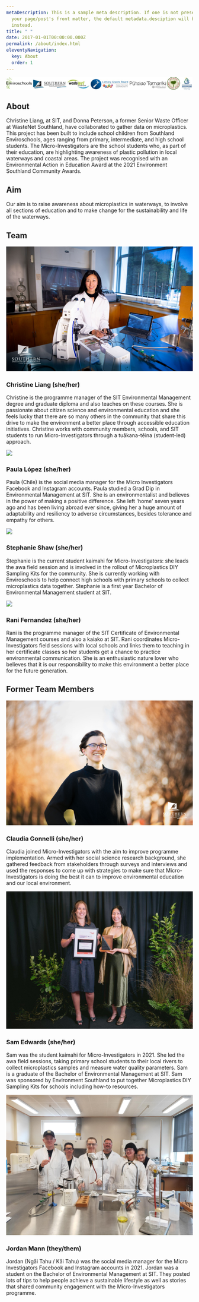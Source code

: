 ```yaml
---
metaDescription: This is a sample meta description. If one is not present in
  your page/post's front matter, the default metadata.desciption will be used
  instead.
title: " "
date: 2017-01-01T00:00:00.000Z
permalink: /about/index.html
eleventyNavigation:
  key: About
  order: 1
---
```

<section class="text-center container">

![](/static/img/logos.jpg)

</section>

<section class="text-center container">
    <div class="row padding">
      <div class="col-lg-6 col-md-8 mx-auto">
        <h1 class="fw-light">About</h1>
        <p class="lead text-muted">Christine Liang, at SIT, and Donna Peterson, a former Senior Waste Officer at WasteNet Southland, have collaborated to gather data on microplastics. This project has been built to include school children from Southland Enviroschools, ages ranging from primary, intermediate, and high school students. The Micro-Investigators are the school students who, as part of their education, are highlighting awareness of plastic pollution in local waterways and coastal areas. The project was recognised with an Environmental Action in Education Award at the 2021 Environment Southland Community Awards. </p>
      </div>
    </div>
  </section>
          
  <section class="text-center container">
    <div class="row padding">
      <div class="col-lg-6 col-md-8 mx-auto">
        <h1 class="fw-light">Aim</h1>
        <p class="lead text-muted">Our aim is to raise awareness about microplastics in waterways, to involve all sections of education and to make change for the sustainability and life of the waterways.</p>
      </div>
    </div>
  </section>
          
  <section class="text-center container">
    <div class="row">
      <div class="col-lg-6 col-md-8 mx-auto">
        <h1 class="fw-light">Team</h1>
      </div>
    </div>
  </section>
          
<div class="container marketing">

  <div class="row">
      <div class="col-lg-4">

![](/static/img/0w3a1097.jpg)

  <h3>Christine Liang (she/her)</h3>
        <p>Christine is the programme manager of the SIT Environmental Management degree and graduate diploma and also teaches on these courses. She is passionate about citizen science and environmental education and she feels lucky that there are so many others in the community that share this drive to make the environment a better place through accessible education initiatives. Christine works with community members, schools, and SIT students to run Micro-Investigators through a tuākana-tēina (student-led) approach.</p>
      </div><!-- /.col-lg-4 -->
      <div class="col-lg-4">
        

![](https://res.cloudinary.com/dnf1xnzg3/image/upload/v1663592695/MicroInvestigators/MI_Paula_qekp1w.jpg)

  <h3>Paula López (she/her)</h3>
        <p>Paula (Chile) is the social media manager for the Micro Investigators Facebook and Instagram accounts. Paula studied a Grad Dip in Environmental Management at SIT. She is an environmentalist and believes in the power of making a positive difference. She left 'home' seven years ago and has been living abroad ever since, giving her a huge amount of adaptability and resiliency to adverse circumstances, besides tolerance and empathy for others.</p>
      </div><!-- /.col-lg-4 -->
      <div class="col-lg-4">

![](https://res.cloudinary.com/dnf1xnzg3/image/upload/v1663595175/MicroInvestigators/MI_Steph_copy_pmgkrw.jpg)

  <h3>Stephanie Shaw (she/her)</h3>
        <p>Stephanie is the current student kaimahi for Micro-Investigators: she leads the awa field session and is involved in the rollout of Microplastics DIY Sampling Kits for the community. She is currently working with Enviroschools to help connect high schools with primary schools to collect microplastics data together. Stephanie is a first year Bachelor of Environmental Management student at SIT.</p>
      </div><!-- /.col-lg-4 -->
      <div class="col-lg-4">
        

![](https://res.cloudinary.com/dnf1xnzg3/image/upload/v1663592693/MicroInvestigators/MI_Rani_lfa5wx.jpg)

  <h3>Rani Fernandez (she/her)</h3>
        <p>Rani is the programme manager of the SIT Certificate of Environmental Management courses and also a kaiako at SIT. Rani coordinates Micro-Investigators field sessions with local schools and links them to teaching in her certificate classes so her students get a chance to practice environmental communication. She is an enthusiastic nature lover who believes that it is our responsibility to make this environment a better place for the future generation.</p>
      </div><!-- /.col-lg-4 -->
    </div><!-- /.row -->
          </div>

<section class="text-center container">
    <div class="row">
      <div class="col-lg-6 col-md-8 mx-auto">
        <h1 class="fw-light">Former Team Members</h1>
      </div>
    </div>
  </section>
          
<div class="container marketing"> 

  <div class="row">
      <div class="col-lg-4">

 

![](/static/img/430_3124.jpg)

  <h3>Claudia Gonnelli (she/her)</h3>
        <p>Claudia joined Micro-Investigators with the aim to improve programme implementation. Armed with her social science research background, she gathered feedback from stakeholders through surveys and interviews and used the responses to come up with strategies to make sure that Micro-Investigators is doing the best it can to improve environmental education and our local environment.</p>
      </div><!-- /.col-lg-4 -->
      <div class="col-lg-4">

![](/static/img/es2021-16.jpg)

  <h3>Sam Edwards (she/her)</h3>
        <p>Sam was the student kaimahi for Micro-Investigators in 2021. She led the awa field sessions, taking primary school students to their local rivers to collect microplastics samples and measure water quality parameters. Sam is a graduate of the Bachelor of Environmental Management at SIT. Sam was sponsored by Environment Southland to put together Microplastics DIY Sampling Kits for schools including how-to resources.</p>
      </div><!-- /.col-lg-4 -->
      <div class="col-lg-4">
        

![](/static/img/em107-class-photo-lab.jpg)

  <h3>Jordan Mann (they/them)</h3>
        <p>Jordan (Ngāi Tahu / Kāi Tahu) was the social media manager for the Micro Investigators Facebook and Instagram accounts in 2021. Jordan was a student on the Bachelor of Environmental Management at SIT. They posted lots of tips to help people achieve a sustainable lifestyle as well as stories that shared community engagement with the Micro-Investigators programme.</p>
      </div><!-- /.col-lg-4 -->
    </div><!-- /.row -->
          </div>